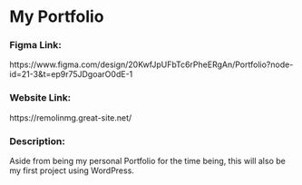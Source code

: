 # My Portfolio
<h3>Figma Link:</h3> https://www.figma.com/design/20KwfJpUFbTc6rPheERgAn/Portfolio?node-id=21-3&t=ep9r75JDgoarO0dE-1

<h3>Website Link:</h3> https://remolinmg.great-site.net/

<h3>Description:</h3>
<p>Aside from being my personal Portfolio for the time being, this will also be my first project using WordPress.</p>
